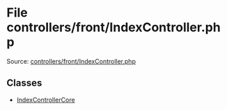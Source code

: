 File controllers/front/IndexController.php
=========

Source: [controllers/front/IndexController.php](https://github.com/PrestaShop/PrestaShop/blob/1.6.0.7/controllers/front/IndexController.php)


Classes
-------

* [IndexControllerCore](class.IndexControllerCore.md)


